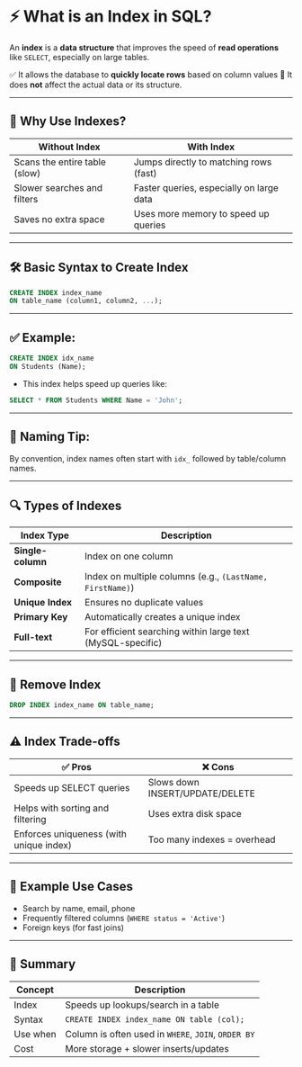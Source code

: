 # ⚡ What is an Index in SQL?

An **index** is a **data structure** that improves the speed of **read operations** like `SELECT`, especially on large tables.

✅ It allows the database to **quickly locate rows** based on column values
🚫 It does **not** affect the actual data or its structure.

---

## 🧠 Why Use Indexes?

| Without Index                 | With Index                               |
| ----------------------------- | ---------------------------------------- |
| Scans the entire table (slow) | Jumps directly to matching rows (fast)   |
| Slower searches and filters   | Faster queries, especially on large data |
| Saves no extra space          | Uses more memory to speed up queries     |

---

## 🛠️ Basic Syntax to Create Index

```sql
CREATE INDEX index_name
ON table_name (column1, column2, ...);
```

---

## ✅ Example:

```sql
CREATE INDEX idx_name
ON Students (Name);
```

* This index helps speed up queries like:

```sql
SELECT * FROM Students WHERE Name = 'John';
```

---

## 📛 Naming Tip:

By convention, index names often start with `idx_` followed by table/column names.

---

## 🔍 Types of Indexes

| Index Type        | Description                                                |
| ----------------- | ---------------------------------------------------------- |
| **Single-column** | Index on one column                                        |
| **Composite**     | Index on multiple columns (e.g., `(LastName, FirstName)`)  |
| **Unique Index**  | Ensures no duplicate values                                |
| **Primary Key**   | Automatically creates a unique index                       |
| **Full-text**     | For efficient searching within large text (MySQL-specific) |

---

## 🔄 Remove Index

```sql
DROP INDEX index_name ON table_name;
```

---

## ⚠️ Index Trade-offs

| ✅ Pros                                  | ❌ Cons                          |
| --------------------------------------- | ------------------------------- |
| Speeds up SELECT queries                | Slows down INSERT/UPDATE/DELETE |
| Helps with sorting and filtering        | Uses extra disk space           |
| Enforces uniqueness (with unique index) | Too many indexes = overhead     |

---

## 📘 Example Use Cases

* Search by name, email, phone
* Frequently filtered columns (`WHERE status = 'Active'`)
* Foreign keys (for fast joins)

---

## 🧠 Summary

| Concept  | Description                                         |
| -------- | --------------------------------------------------- |
| Index    | Speeds up lookups/search in a table                 |
| Syntax   | `CREATE INDEX index_name ON table (col);`           |
| Use when | Column is often used in `WHERE`, `JOIN`, `ORDER BY` |
| Cost     | More storage + slower inserts/updates               |
